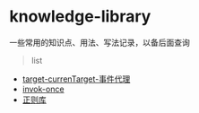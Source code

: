 # knowledge-library
一些常用的知识点、用法、写法记录，以备后面查询

> list 
- [target-currenTarget-事件代理](https://github.com/shishuaichao/knowledge-library/commit/d2d1057a61bd72c9aa3919622d3effaf20255385)
- [invok-once](https://github.com/shishuaichao/knowledge-library/commit/15d5f9188aca1d22cbaf3667e3c9736cb356a538)
- [正则库]()